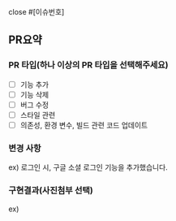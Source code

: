 close #[이슈번호]

## PR요약
<!---- PR제목은 [기능]: '제목"으로 작성해주세요 ex) Feat : 로그인/회원가입기능 폼구현. -->
<!---- 변경 사항 및 관련 이슈에 대해 간단하게 작성해주세요. 어떻게보다 무엇을 왜 수정했는지 설명해주세요. -->


<!---- Resolves: #(Isuue Number) -->

### PR 타입(하나 이상의 PR 타입을 선택해주세요)
- [ ] 기능 추가
- [ ] 기능 삭제
- [ ] 버그 수정
- [ ] 스타일 관련
- [ ] 의존성, 환경 변수, 빌드 관련 코드 업데이트

### 변경 사항
ex) 로그인 시, 구글 소셜 로그인 기능을 추가했습니다.


### 구현결과(사진첨부 선택)
ex) 
